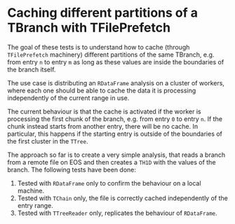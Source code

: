 # Caching different partitions of a TBranch with TFilePrefetch

The goal of these tests is to understand how to cache (through `TFilePrefetch` machinery) different partitions of the same TBranch, e.g. from entry `n` to entry `m` as long as these values are inside the boundaries of the branch itself.

The use case is distributing an `RDataFrame` analysis on a cluster of workers, where each one should be able to cache the data it is processing independently of the current range in use.

The current behaviour is that the cache is activated if the worker is processing the first chunk of the branch, e.g. from entry `0` to entry `n`. If the chunk instead starts from another entry, there will be no cache. In particular, this happens if the starting entry is outside of the boundaries of the first cluster in the `TTree`.

The approach so far is to create a very simple analysis, that reads a branch from a remote file on EOS and then creates a `TH1D` with the values of the branch. The following tests have been done:
1. Tested with `RDataFrame` only to confirm the behaviour on a local machine.
2. Tested with `TChain` only, the file is correctly cached independently of the entry range.
3. Tested with `TTreeReader` only, replicates the behaviour of `RDataFrame`.